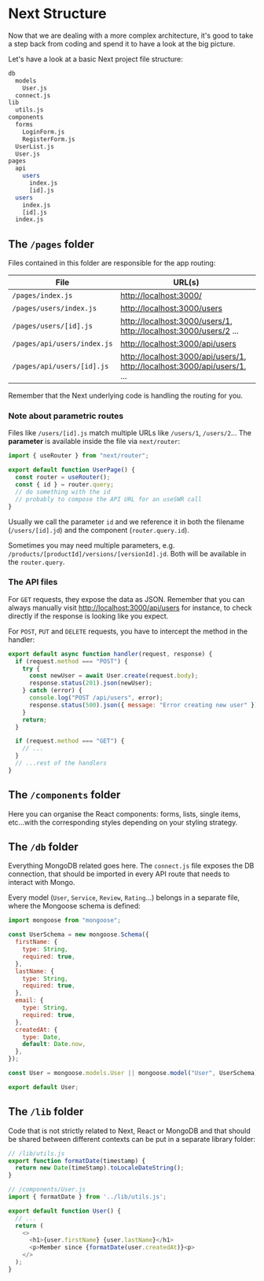 # Next Structure

Now that we are dealing with a more complex architecture, it's good to take a step back from coding and spend it to have a look at the big picture.

Let's have a look at a basic Next project file structure:

```bash
db
  models
    User.js
  connect.js
lib
  utils.js
components
  forms
    LoginForm.js
    RegisterForm.js
  UserList.js
  User.js
pages
  api
    users
      index.js
      [id].js
  users
    index.js
    [id].js
  index.js
```

## The `/pages` folder

Files contained in this folder are responsible for the app routing:

| File                        | URL(s)                                                                        |
| --------------------------- | ----------------------------------------------------------------------------- |
| `/pages/index.js`           | <http://localhost:3000/>                                                      |
| `/pages/users/index.js`     | <http://localhost:3000/users>                                                 |
| `/pages/users/[id].js`      | <http://localhost:3000/users/1>, <http://localhost:3000/users/2> ...          |
| `/pages/api/users/index.js` | <http://localhost:3000/api/users>                                             |
| `/pages/api/users/[id].js`  | <http://localhost:3000/api/users/1>, <http://localhost:3000/api/users/1>, ... |

Remember that the Next underlying code is handling the routing for you.

### Note about parametric routes

Files like `/users/[id].js` match multiple URLs like `/users/1`, `/users/2`...
The **parameter** is available inside the file via `next/router`:

```js
import { useRouter } from "next/router";

export default function UserPage() {
  const router = useRouter();
  const { id } = router.query;
  // do something with the id
  // probably to compose the API URL for an useSWR call
}
```

Usually we call the parameter `id` and we reference it in both the filename (`/users/[id].jd`) and the component (`router.query.id`).

Sometimes you may need multiple parameters, e.g. `/products/[productId]/versions/[versionId].jd`. Both will be available in the `router.query`.

### The API files

For `GET` requests, they expose the data as JSON. Remember that you can always manually visit <http://localhost:3000/api/users> for instance, to check directly if the response is looking like you expect.

For `POST`, `PUT` and `DELETE` requests, you have to intercept the method in the handler:

```js
export default async function handler(request, response) {
  if (request.method === "POST") {
    try {
      const newUser = await User.create(request.body);
      response.status(201).json(newUser);
    } catch (error) {
      console.log("POST /api/users", error);
      response.status(500).json({ message: "Error creating new user" });
    }
    return;
  }

  if (request.method === "GET") {
    // ...
  }
  // ...rest of the handlers
}
```

## The `/components` folder

Here you can organise the React components: forms, lists, single items, etc...with the corresponding styles depending on your styling strategy.

## The `/db` folder

Everything MongoDB related goes here. The `connect.js` file exposes the DB connection, that should be imported in every API route that needs to interact with Mongo.

Every model (`User`, `Service`, `Review`, `Rating`...) belongs in a separate file, where the Mongoose schema is defined:

```js
import mongoose from "mongoose";

const UserSchema = new mongoose.Schema({
  firstName: {
    type: String,
    required: true,
  },
  lastName: {
    type: String,
    required: true,
  },
  email: {
    type: String,
    required: true,
  },
  createdAt: {
    type: Date,
    default: Date.now,
  },
});

const User = mongoose.models.User || mongoose.model("User", UserSchema);

export default User;
```

## The `/lib` folder

Code that is not strictly related to Next, React or MongoDB and that should be shared between different contexts can be put in a separate library folder:

```js
// /lib/utils.js
export function formatDate(timestamp) {
  return new Date(timeStamp).toLocaleDateString();
}

// /components/User.js
import { formatDate } from '../lib/utils.js';

export default function User() {
  // ...
  return (
    <>
      <h1>{user.firstName} {user.lastName}</h1>
      <p>Member since {formatDate(user.createdAt)}<p>
    </>
  );
}
```
